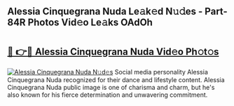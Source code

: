 ## Alessia Cinquegrana Nuda Le𝚊k𝚎d N𝚞𝚍es - Part-84R Photos Vid𝚎o Le𝚊ks OAdOh

# <h2><a href="http://fbfc0ey.evod.top/?m=Alessia+Cinquegrana+Nuda">🔗 👉🔴 Alessia Cinquegrana Nuda Vid𝚎o Ph𝚘t𝚘s</a></h2>

[![Alessia Cinquegrana Nuda N𝚞d𝚎s](https://i.imgur.com/8V9OHl7.gif)](http://fbfc0ey.evod.top/?m=Alessia+Cinquegrana+Nuda)
Social media personality Alessia Cinquegrana Nuda recognized for their dance and lifestyle content. Alessia Cinquegrana Nuda public image is one of charisma and charm, but he's also known for his fierce determination and unwavering commitment. 
